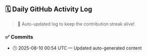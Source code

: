 ## 🗓️ Daily GitHub Activity Log

> 🤖 Auto-updated log to keep the contribution streak alive!

### ✅ Commits

- 🕒 2025-08-10 00:54 UTC — Updated auto-generated content

